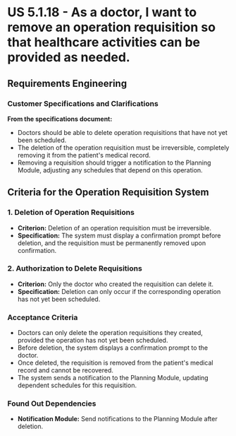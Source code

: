 ﻿# US 5.1.18 - As a doctor, I want to remove an operation requisition so that healthcare activities can be provided as needed.

## Requirements Engineering

### Customer Specifications and Clarifications
**From the specifications document:**
- Doctors should be able to delete operation requisitions that have not yet been scheduled.
- The deletion of the operation requisition must be irreversible, completely removing it from the patient's medical record.
- Removing a requisition should trigger a notification to the Planning Module, adjusting any schedules that depend on this operation.

## Criteria for the Operation Requisition System

### 1. Deletion of Operation Requisitions
- **Criterion:** Deletion of an operation requisition must be irreversible.
- **Specification:** The system must display a confirmation prompt before deletion, and the requisition must be permanently removed upon confirmation.

### 2. Authorization to Delete Requisitions
- **Criterion:** Only the doctor who created the requisition can delete it.
- **Specification:** Deletion can only occur if the corresponding operation has not yet been scheduled.

### Acceptance Criteria
- Doctors can only delete the operation requisitions they created, provided the operation has not yet been scheduled.
- Before deletion, the system displays a confirmation prompt to the doctor.
- Once deleted, the requisition is removed from the patient's medical record and cannot be recovered.
- The system sends a notification to the Planning Module, updating dependent schedules for this requisition.

### Found Out Dependencies
- **Notification Module:** Send notifications to the Planning Module after deletion.
